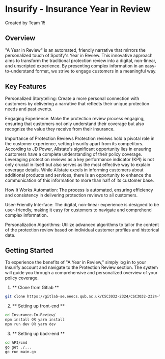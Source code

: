 # Insurify - Insurance Year in Review
Created by Team 15 

## Overview
"A Year in Review" is an automated, friendly narrative that mirrors the personalized touch of Spotify's Year in Review. This innovative approach aims to transform the traditional protection review into a digital, non-linear, and unscripted experience. By presenting complex information in an easy-to-understand format, we strive to engage customers in a meaningful way.

## Key Features
Personalized Storytelling: Create a more personal connection with customers by delivering a narrative that reflects their unique protection needs and past events.

Engaging Experience: Make the protection review process engaging, ensuring that customers not only understand their coverage but also recognize the value they receive from their insurance.

Importance of Protection Reviews
Protection reviews hold a pivotal role in the customer experience, setting Insurify apart from its competitors. According to JD Power, Allstate's significant opportunity lies in ensuring customers have a complete understanding of their policy coverage. Leveraging protection reviews as a key performance indicator (KPI) is not only crucial in itself but also serves as the most effective way to explain coverage details. While Allstate excels in informing customers about additional products and services, there is an opportunity to enhance the communication of this information to more than half of its customer base.

How It Works
Automation: The process is automated, ensuring efficiency and consistency in delivering protection reviews to all customers.

User-Friendly Interface: The digital, non-linear experience is designed to be user-friendly, making it easy for customers to navigate and comprehend complex information.

Personalization Algorithms: Utilize advanced algorithms to tailor the content of the protection review based on individual customer profiles and historical data.

## Getting Started
To experience the benefits of "A Year in Review," simply log in to your Insurify account and navigate to the Protection Review section. The system will guide you through a comprehensive and personalized overview of your policy coverage.

1) ** Clone from Gitlab **
``` bash
git clone https://gitlab-se.eeecs.qub.ac.uk/CSC3032-2324/CSC3032-2324-TEAM15.git
```
2) ** Setting up front-end **
```bash
cd Insurance-In-Review/
npm install OR yarn install
npm run dev OR yarn dev
```

3) ** Setting up back-end **
``` bash
cd API/cmd
go get ./...
go run main.go
```

